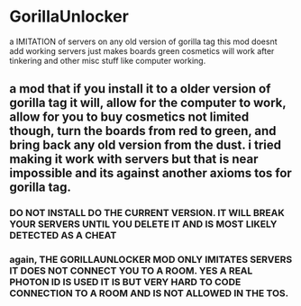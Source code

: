 # GorillaUnlocker

a IMITATION of servers on any old version of gorilla tag this mod doesnt add working servers just makes boards green cosmetics will work after tinkering and other misc stuff like computer working.


## a mod that if you install it to a older version of gorilla tag it will, allow for the computer to work, allow for you to buy cosmetics not limited though, turn the boards from red to green, and bring back any old version from the dust. i tried making it work with servers but that is near impossible and its against another axioms tos for gorilla tag.


### DO NOT INSTALL DO THE CURRENT VERSION. IT WILL BREAK YOUR SERVERS UNTIL YOU DELETE IT AND IS MOST LIKELY DETECTED AS A CHEAT

### again, THE GORILLAUNLOCKER MOD ONLY IMITATES SERVERS IT DOES NOT CONNECT YOU TO A ROOM. YES A REAL PHOTON ID IS USED IT IS BUT VERY HARD TO CODE CONNECTION TO A ROOM AND IS NOT ALLOWED IN THE TOS.
